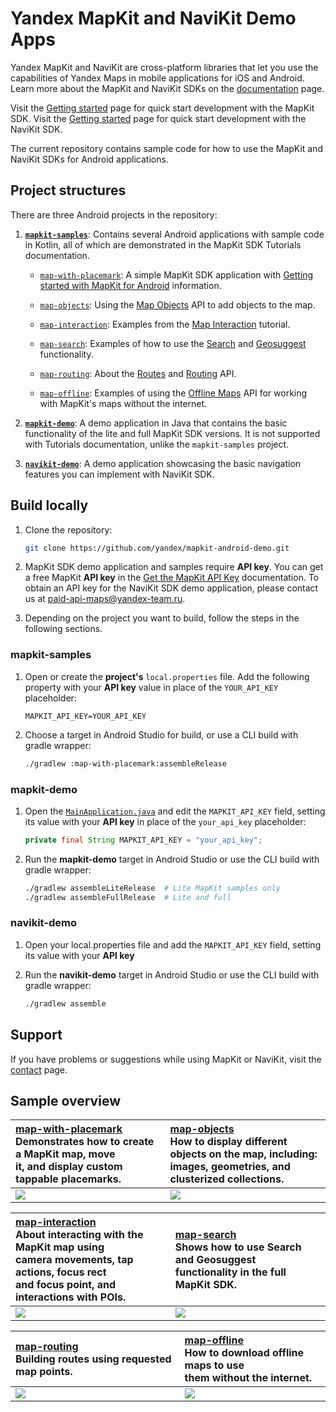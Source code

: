 # Yandex MapKit and NaviKit Demo Apps

Yandex MapKit and NaviKit are cross-platform libraries that let you use the capabilities of Yandex Maps in mobile applications for iOS and Android. Learn more about the MapKit and NaviKit SDKs on the [documentation](https://yandex.ru/dev/mapkit/doc/en/?from=github-demo) page.

Visit the [Getting started](https://yandex.ru/dev/mapkit/doc/en/android/generated/getting_started) page for quick start development with the MapKit SDK.
Visit the [Getting started](https://yandex.ru/dev/mapkit/doc/en/android/generated/navigation/getting_started) page for quick start development with the NaviKit SDK.

The current repository contains sample code for how to use the MapKit and NaviKit SDKs for Android applications.

## Project structures

There are three Android projects in the repository:

1. [__`mapkit-samples`__](mapkit-samples): Contains several Android applications with sample code in Kotlin, all of which are demonstrated in the MapKit SDK Tutorials documentation.

    - [`map-with-placemark`](mapkit-samples/map-with-placemark): A simple MapKit SDK application with [Getting started with MapKit for Android](https://yandex.ru/dev/mapkit/doc/en/android/generated/getting_started) information.

    - [`map-objects`](mapkit-samples/map-objects): Using the [Map Objects](https://yandex.ru/dev/mapkit/doc/en/android/generated/tutorials/map_objects) API to add objects to the map.

    - [`map-interaction`](mapkit-samples/map-interaction): Examples from the [Map Interaction](https://yandex.ru/dev/mapkit/doc/en/android/generated/tutorials/map_interaction) tutorial.

    - [`map-search`](mapkit-samples/map-search): Examples of how to use the [Search](https://yandex.ru/dev/mapkit/doc/en/android/generated/tutorials/map_search) and [Geosuggest](https://yandex.ru/dev/mapkit/doc/en/android/generated/tutorials/map_suggest) functionality.

    - [`map-routing`](mapkit-samples/map-routing): About the [Routes](https://yandex.ru/dev/mapkit/doc/en/android/generated/tutorials/map_routes) and [Routing](https://yandex.ru/dev/mapkit/doc/en/android/generated/tutorials/map_routing) API.

    - [`map-offline`](mapkit-samples/map-offline): Examples of using the [Offline Maps](https://yandex.ru/dev/mapkit/doc/en/android/generated/tutorials/map_offline) API for working with MapKit's maps without the internet.

2. [__`mapkit-demo`__](mapkit-demo): A demo application in Java that contains the basic functionality of the lite and full MapKit SDK versions. It is not supported with Tutorials documentation, unlike the `mapkit-samples` project.

3. [__`navikit-demo`__](navikit-android-demo): A demo application showcasing the basic navigation features you can implement with NaviKit SDK.

## Build locally

1. Clone the repository: 
    ```sh
    git clone https://github.com/yandex/mapkit-android-demo.git
    ```

2. MapKit SDK demo application and samples require __API key__. You can get a free MapKit __API key__ in the [Get the MapKit API Key](https://yandex.ru/dev/mapkit/doc/en/android/generated/getting_started#key) documentation. To obtain an API key for the NaviKit SDK demo application, please contact us at [paid-api-maps@yandex-team.ru](mailto:paid-api-maps@yandex-team.ru). 
 
3. Depending on the project you want to build, follow the steps in the following sections.

### mapkit-samples

1. Open or create the __project's__ `local.properties` file. Add the following property with your __API key__ value in place of the `YOUR_API_KEY` placeholder:
    
    ```properties
    MAPKIT_API_KEY=YOUR_API_KEY
    ```

2. Choose a target in Android Studio for build, or use a CLI build with gradle wrapper:
    
    ```sh
    ./gradlew :map-with-placemark:assembleRelease
    ```

### mapkit-demo

1. Open the [`MainApplication.java`](mapkit-demo/src/main/java/com/yandex/mapkitdemo/MainApplication.java) and edit the `MAPKIT_API_KEY` field, setting its value with your __API key__ in place of the `your_api_key` placeholder:
    
    ```java
    private final String MAPKIT_API_KEY = "your_api_key";
    ```

2. Run the __mapkit-demo__ target in Android Studio or use the CLI build with gradle wrapper:

    ```sh
    ./gradlew assembleLiteRelease  # Lite MapKit samples only
    ./gradlew assembleFullRelease  # Lite and full 
    ```

### navikit-demo

1. Open your local.properties file and add the `MAPKIT_API_KEY` field, setting its value with your __API key__ 

2. Run the __navikit-demo__ target in Android Studio or use the CLI build with gradle wrapper:

    ```sh
    ./gradlew assemble
    ```

## Support

If you have problems or suggestions while using MapKit or NaviKit, visit the [contact](https://yandex.ru/dev/mapkit/doc/en/feedback/) page.

## Sample overview

| [map-with-placemark](mapkit-samples/map-with-placemark) <br>Demonstrates how to create a MapKit map, move<br>it, and display custom tappable placemarks. | [map-objects](mapkit-samples/map-objects) <br>How to display different objects on the map, including:<br>images, geometries, and clusterized collections. |
|:-|:-|
| ![](_assets/map_with_placemark_demo.gif) | ![](_assets/map_objects_demo.gif) | 

| [map-interaction](mapkit-samples/map-interaction)<br> About interacting with the MapKit map using <br>camera movements, tap actions, focus rect <br> and focus point, and interactions with POIs. | [map-search](mapkit-samples/map-search) <br>Shows how to use Search and Geosuggest <br>functionality in the full MapKit SDK. |
|:-|:-|
| ![](_assets/map_interaction_demo.gif) | ![](_assets/map_search_demo.gif) |

| [map-routing](mapkit-samples/map-routing)<br> Building routes using requested map points. | [map-offline](mapkit-samples/map-offline) <br> How to download offline maps to use<br> them without the internet. |
|:-|:-|
| ![](_assets/map_routing_demo.gif) | ![](_assets/map_offline_demo.gif) |
